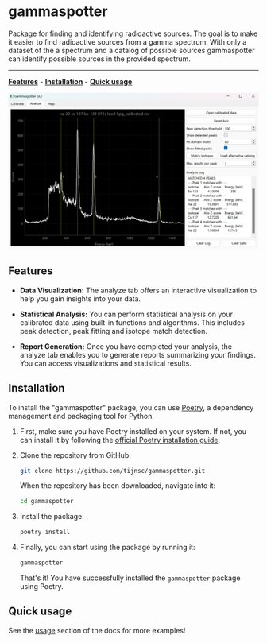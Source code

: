 # gammaspotter

Package for finding and identifying radioactive sources. The goal is to make it easier to find radioactive sources from a gamma spectrum. With only a dataset of the a spectrum and a catalog of possible sources gammaspotter can identify possible sources in the provided spectrum.

---

**[Features](#features)** - **[Installation](#installation)** - **[Quick usage](#quick-usage)**

![gammaspotter_window](https://github.com/tijnsc/gammaspotter/blob/6efafd18579828d9297bbd78ad521452c05ba6d9/docs/img/gammaspotter_window.png)

## Features

- **Data Visualization:** The analyze tab offers an interactive visualization to help you gain insights into your data.

- **Statistical Analysis:** You can perform statistical analysis on your calibrated data using built-in functions and algorithms. This includes peak detection, peak fitting and isotope match detection.

- **Report Generation:** Once you have completed your analysis, the analyze tab enables you to generate reports summarizing your findings. You can access visualizations and statistical results.

## Installation

To install the "gammaspotter" package, you can use [Poetry](https://python-poetry.org/), a dependency management and packaging tool for Python.

1. First, make sure you have Poetry installed on your system. If not, you can install it by following the [official Poetry installation guide](https://python-poetry.org/docs/#installation).

2. Clone the repository from GitHub:

    ```bash
    git clone https://github.com/tijnsc/gammaspotter.git
    ```

    When the repository has been downloaded, navigate into it:

    ```bash 
    cd gammaspotter
    ```

3. Install the package:

    ```bash
    poetry install
    ```

4. Finally, you can start using the package by running it:

    ```bash
    gammaspotter
    ```

    That's it! You have successfully installed the `gammaspotter` package using Poetry.


## Quick usage

See the [usage](https://tijnsc.github.io/gammaspotter/usage) section of the docs for more examples!
